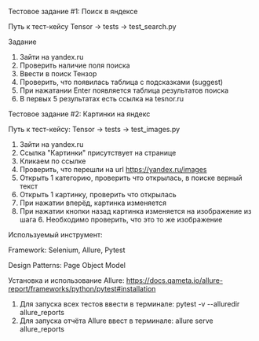Тестовое задание #1: Поиск в яндексе

Путь к тест-кейсу Tensor -> tests -> test_search.py

Задание
1) Зайти на yandex.ru
2) Проверить наличие поля поиска
3) Ввести в поиск Тензор
4) Проверить, что появилась таблица с подсказками (suggest)
5) При нажатании Enter появляется таблица результатов поиска
6) В первых 5 результатах есть ссылка на tesnor.ru

Тестовое задание #2: Картинки на яндекс

Путь к тест-кейсу: Tensor -> tests -> test_images.py

1) Зайти на yandex.ru
2) Ссылка "Картинки" присутствует на странице
3) Кликаем по ссылке
4) Проверить, что перешли на url https://yandex.ru/images
5) Открыть 1 категорию, проверить что открылась, в поиске верный текст
6) Открыть 1 картинку, проверить что открылась
7) При нажатии вперёд, картинка изменяется
8) При нажатии кнопки назад картинка изменяется на изображение из шага 6. Необходимо проверить, что это то же изображение

Используемый инструмент:

Framework: Selenium, Allure, Pytest

Design Patterns: Page Object Model

Установка и использование Allure:
https://docs.qameta.io/allure-report/frameworks/python/pytest#installation
1) Для запуска всех тестов ввести в терминале: pytest -v --alluredir allure_reports
2) Для запуска отчёта Allure ввест в терминале: allure serve allure_reports